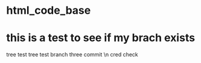 # html_code_base

# this is a test to see if my brach exists
tree test
tree test branch three commit \n
cred check
